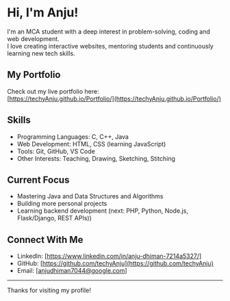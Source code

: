 # Hi, I'm Anju!

I'm an MCA student with a deep interest in problem-solving, coding and web development.  
I love creating interactive websites, mentoring students and continuously learning new tech skills.

## My Portfolio
Check out my live portfolio here:  
[https://techyAnju.github.io/Portfolio/](https://techyAnju.github.io/Portfolio/)

## Skills
- Programming Languages: C, C++, Java
- Web Development: HTML, CSS (learning JavaScript)
- Tools: Git, GitHub, VS Code
- Other Interests: Teaching, Drawing, Sketching, Stitching

## Current Focus
- Mastering Java and Data Structures and Algorithms
- Building more personal projects
- Learning backend development (next: PHP, Python, Node.js, Flask/Django, REST APIs))

## Connect With Me
- LinkedIn: [https://www.linkedin.com/in/anju-dhiman-7214a5327/]
- GitHub: [https://github.com/techyAnju](https://github.com/techyAnju)
- Email: [anjudhiman7044@google.com]

---

Thanks for visiting my profile!
